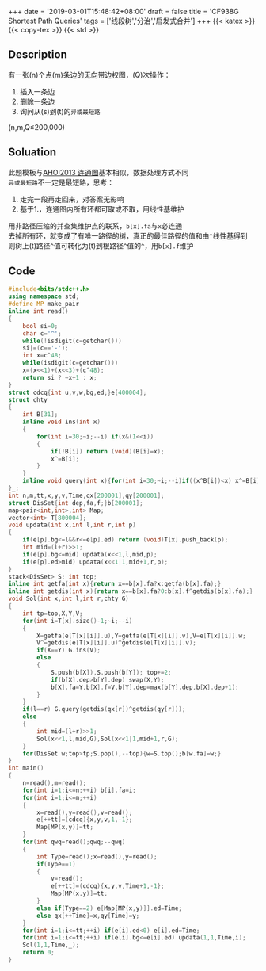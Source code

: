 +++
date = '2019-03-01T15:48:42+08:00'
draft = false
title = 'CF938G Shortest Path Queries'
tags = ['线段树','分治','启发式合并']
+++
{{< katex >}} {{< copy-tex >}} {{< std >}}
## Description
有一张\(n\)个点\(m\)条边的无向带边权图，\(Q\)次操作：
1. 插入一条边
2. 删除一条边
3. 询问从\(s\)到\(t\)的`异或最短路`

\(n,m,Q≤200,000\)
## Soluation
此题模板与[AHOI2013 连通图](/oi/ahoi2013-connectivity-diagram/)基本相似，数据处理方式不同\
`异或最短路`不一定是最短路，思考：
1. 走完一段再走回来，对答案无影响
2. 基于1.，连通图内所有环都可取或不取，用线性基维护

用非路径压缩的并查集维护点的联系，`b[x].fa`与`x`必连通\
去掉所有环，就变成了有唯一路径的树，真正的最佳路径的值和由`^`线性基得到\
则树上\(t\)路径`^`值可转化为\(t\)到根路径`^`值的`^`，用`b[x].f`维护
## Code
```cpp
#include<bits/stdc++.h>
using namespace std;
#define MP make_pair
inline int read()
{
	bool si=0;
	char c='^';
	while(!isdigit(c=getchar()))
	si|=(c=='-');
	int x=c^48;
	while(isdigit(c=getchar()))
	x=(x<<1)+(x<<3)+(c^48);
	return si ? ~x+1 : x;
}
struct cdcq{int u,v,w,bg,ed;}e[400004];
struct chty
{
	int B[31];
	inline void ins(int x)
	{
		for(int i=30;~i;--i) if(x&(1<<i))
		{
			if(!B[i]) return (void)(B[i]=x);
			x^=B[i];
		}
	}
	inline void query(int x){for(int i=30;~i;--i)if((x^B[i])<x) x^=B[i]; printf("%d\n",x);}
}_;
int n,m,tt,x,y,v,Time,qx[200001],qy[200001];
struct DisSet{int dep,fa,f;}b[200001];
map<pair<int,int>,int> Map;
vector<int> T[800004];
void updata(int x,int l,int r,int p)
{
	if(e[p].bg<=l&&r<=e[p].ed) return (void)T[x].push_back(p);
	int mid=(l+r)>>1;
	if(e[p].bg<=mid) updata(x<<1,l,mid,p);
	if(e[p].ed>mid) updata(x<<1|1,mid+1,r,p);
}
stack<DisSet> S; int top;
inline int getfa(int x){return x==b[x].fa?x:getfa(b[x].fa);}
inline int getdis(int x){return x==b[x].fa?0:b[x].f^getdis(b[x].fa);}
void Sol(int x,int l,int r,chty G)
{
	int tp=top,X,Y,V;
	for(int i=T[x].size()-1;~i;--i)
	{
		X=getfa(e[T[x][i]].u),Y=getfa(e[T[x][i]].v),V=e[T[x][i]].w;
		V^=getdis(e[T[x][i]].u)^getdis(e[T[x][i]].v);
		if(X==Y) G.ins(V);
		else
		{
			S.push(b[X]),S.push(b[Y]); top+=2;
			if(b[X].dep>b[Y].dep) swap(X,Y);
			b[X].fa=Y,b[X].f=V,b[Y].dep=max(b[Y].dep,b[X].dep+1);
		}
	}
	if(l==r) G.query(getdis(qx[r])^getdis(qy[r]));
	else
	{
		int mid=(l+r)>>1;
		Sol(x<<1,l,mid,G),Sol(x<<1|1,mid+1,r,G);
	}
	for(DisSet w;top>tp;S.pop(),--top){w=S.top();b[w.fa]=w;}
}
int main()
{
	n=read(),m=read();
	for(int i=1;i<=n;++i) b[i].fa=i;
	for(int i=1;i<=m;++i)
	{
		x=read(),y=read(),v=read();
		e[++tt]=(cdcq){x,y,v,1,-1};
		Map[MP(x,y)]=tt;
	}
	for(int qwq=read();qwq;--qwq)
	{
	  	int Type=read();x=read(),y=read();
	  	if(Type==1)
	  	{
	  		v=read();
	  		e[++tt]=(cdcq){x,y,v,Time+1,-1};
	  		Map[MP(x,y)]=tt;
	    }
	  	else if(Type==2) e[Map[MP(x,y)]].ed=Time;
	  	else qx[++Time]=x,qy[Time]=y;
	}
	for(int i=1;i<=tt;++i) if(e[i].ed<0) e[i].ed=Time;
	for(int i=1;i<=tt;++i) if(e[i].bg<=e[i].ed) updata(1,1,Time,i);
	Sol(1,1,Time,_);
	return 0;
}
```